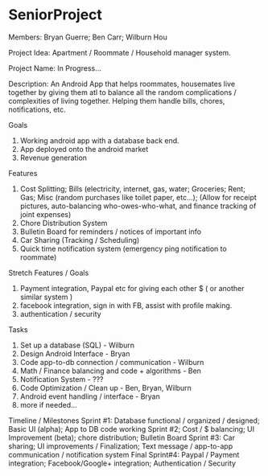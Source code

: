 # SeniorProject
Members:
Bryan Guerre; Ben Carr; Wilburn Hou 

Project Idea:
Apartment / Roommate / Household manager system.

Project Name:
In Progress...

Description:
An Android App that helps roommates, housemates live together by giving them atl to balance all the random complications / complexities of living together. Helping them handle bills, chores, notifications, etc.

Goals
1. Working android app with a database back end.
2. App deployed onto the android market
3. Revenue generation

Features
1. Cost Splitting; Bills (electricity, internet, gas, water; Groceries; Rent; Gas; Misc (random purchases like toilet paper, etc...); (Allow for receipt pictures, auto-balancing who-owes-who-what, and finance tracking of joint expenses)
2. Chore Distribution System
3. Bulletin Board for reminders / notices of important info
4. Car Sharing (Tracking / Scheduling)
5. Quick time notification system (emergency ping notification to roommate)

Stretch Features / Goals
1. Payment integration, Paypal etc for giving each other $ ( or another similar system )
2. facebook integration, sign in with FB, assist with profile making.
3. authentication / security

Tasks
1. Set up a database (SQL) - Wilburn
2. Design Android Interface - Bryan
3. Code app-to-db connection / communication - Wilburn
4. Math / Finance balancing and code + algorithms - Ben
5. Notification System - ???
6. Code Optimization / Clean up - Ben, Bryan, Wilburn
7. Android event handling / interface - Bryan
8. more if needed...

Timeline / Milestones
Sprint #1: Database functional / organized / designed; Basic UI (alpha); App to DB code working
Sprint #2; Cost / $ balancing; UI Improvement (beta); chore distribution; Bulletin Board
Sprint #3: Car sharing; UI improvements / Finalization; Text message / app-to-app communication / notification system
Final Sprint#4: Paypal / Payment integration; Facebook/Google+ integration; Authentication / Security



